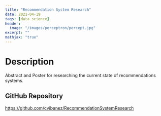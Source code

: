 ```yaml
---
title: "Recommendation System Research"
date: 2021-04-19
tags: [data science]
header:
  image: "/images/perceptron/percept.jpg"
excerpt: ""
mathjax: "true"
---
```


# Description
Abstract and Poster for researching the current state of recommendations systems.

## GitHub Repository
https://github.com/cvibanez/RecommendationSystemResearch
